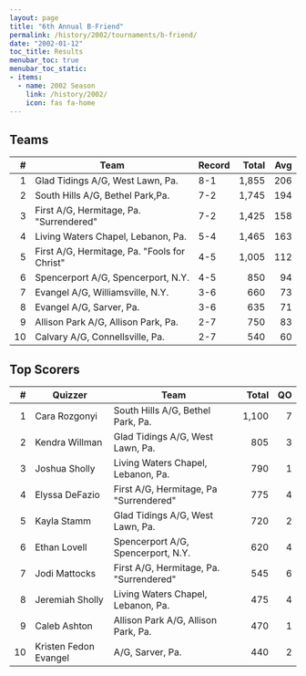 ```yaml
---
layout: page
title: "6th Annual B-Friend"
permalink: /history/2002/tournaments/b-friend/
date: "2002-01-12"
toc_title: Results
menubar_toc: true
menubar_toc_static:
- items:
  - name: 2002 Season
    link: /history/2002/
    icon: fas fa-home
---
```


## Teams

|    # | Team                                         | Record | Total |  Avg |
| ---: | -------------------------------------------- | ------ | ----: | ---: |
|    1 | Glad Tidings A/G, West Lawn, Pa.             | 8-1    | 1,855 |  206 |
|    2 | South Hills A/G, Bethel Park,Pa.             | 7-2    | 1,745 |  194 |
|    3 | First A/G, Hermitage, Pa. "Surrendered"      | 7-2    | 1,425 |  158 |
|    4 | Living Waters Chapel, Lebanon, Pa.           | 5-4    | 1,465 |  163 |
|    5 | First A/G, Hermitage, Pa. "Fools for Christ" | 4-5    | 1,005 |  112 |
|    6 | Spencerport A/G, Spencerport, N.Y.           | 4-5    |   850 |   94 |
|    7 | Evangel A/G, Williamsville, N.Y.             | 3-6    |   660 |   73 |
|    8 | Evangel A/G, Sarver, Pa.                     | 3-6    |   635 |   71 |
|    9 | Allison Park A/G, Allison Park, Pa.          | 2-7    |   750 |   83 |
|   10 | Calvary A/G, Connellsville, Pa.              | 2-7    |   540 |   60 |

## Top Scorers

|    # | Quizzer               | Team                                    | Total |   QO |
| ---: | --------------------- | --------------------------------------- | ----: | ---: |
|    1 | Cara Rozgonyi         | South Hills A/G, Bethel Park, Pa.       | 1,100 |    7 |
|    2 | Kendra Willman        | Glad Tidings A/G, West Lawn, Pa.        |   805 |    3 |
|    3 | Joshua Sholly         | Living Waters Chapel, Lebanon, Pa.      |   790 |    1 |
|    4 | Elyssa DeFazio        | First A/G, Hermitage, Pa "Surrendered"  |   775 |    4 |
|    5 | Kayla Stamm           | Glad Tidings A/G, West Lawn, Pa.        |   720 |    2 |
|    6 | Ethan Lovell          | Spencerport A/G, Spencerport, N.Y.      |   620 |    4 |
|    7 | Jodi Mattocks         | First A/G, Hermitage, Pa. "Surrendered" |   545 |    6 |
|    8 | Jeremiah Sholly       | Living Waters Chapel, Lebanon, Pa.      |   475 |    4 |
|    9 | Caleb Ashton          | Allison Park A/G, Allison Park, Pa.     |   470 |    1 |
|   10 | Kristen Fedon Evangel | A/G, Sarver, Pa.                        |   440 |    2 |
